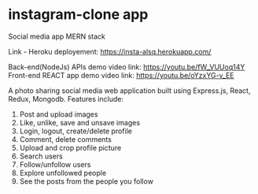 # instagram-clone app
Social media app MERN stack

Link - Heroku deployement: https://insta-alsq.herokuapp.com/

Back-end(NodeJs) APIs demo video link: https://youtu.be/fW_VUUoq14Y
Front-end REACT app demo video link: https://youtu.be/oYzxYG-v_EE

A photo sharing social media web application built using Express.js, React, Redux, Mongodb.
Features include:
1. Post and upload images
2. Like, unlike, save and unsave images
3. Login, logout, create/delete profile
4. Comment, delete comments
6. Upload and crop profile picture
7. Search users
8. Follow/unfollow users
9. Explore unfollowed people
10. See the posts from the people you follow
